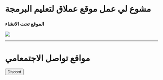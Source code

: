 <h1>
    مشوع لي عمل موقع عملاق لتعليم البرمجة 
</h1>
<h3>
    الموقع تحت الانشاء
</h3>

<img src="https://images-ext-1.discordapp.net/external/2j3e2H6mV4L8Dueu4fg_ao7ugAm8OcpTRHkzDpXaFkY/%3Fsize%3D1024/https/cdn.discordapp.com/icons/820757242214481940/a_a335871c2b50bd75b4c11646550f8f6c.gif" />
<hr>
<h1>
    مواقع تواصل الاجتمعامي
</h1>

<a href='https://discord.gg/cccKgYwyJt'>
   <button>
        Discord 
   </button>
</a>
